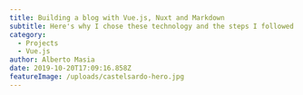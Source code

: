 ```yaml
---
title: Building a blog with Vue.js, Nuxt and Markdown
subtitle: Here's why I chose these technology and the steps I followed to build this website and blog
category:
  - Projects
  - Vue.js
author: Alberto Masia
date: 2019-10-20T17:09:16.858Z
featureImage: /uploads/castelsardo-hero.jpg
---
```


